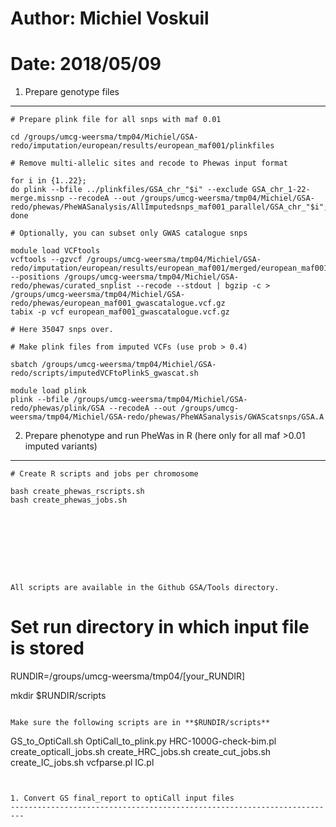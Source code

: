 # Author: Michiel Voskuil 

# Date: 2018/05/09

1. Prepare genotype files
---------------------------------------------------
```
# Prepare plink file for all snps with maf 0.01

cd /groups/umcg-weersma/tmp04/Michiel/GSA-redo/imputation/european/results/european_maf001/plinkfiles

# Remove multi-allelic sites and recode to Phewas input format

for i in {1..22}; 
do plink --bfile ../plinkfiles/GSA_chr_"$i" --exclude GSA_chr_1-22-merge.missnp --recodeA --out /groups/umcg-weersma/tmp04/Michiel/GSA-redo/phewas/PheWASanalysis/AllImputedsnps_maf001_parallel/GSA_chr_"$i";
done
```
```
# Optionally, you can subset only GWAS catalogue snps

module load VCFtools
vcftools --gzvcf /groups/umcg-weersma/tmp04/Michiel/GSA-redo/imputation/european/results/european_maf001/merged/european_maf001.vcf.gz --positions /groups/umcg-weersma/tmp04/Michiel/GSA-redo/phewas/curated_snplist --recode --stdout | bgzip -c > /groups/umcg-weersma/tmp04/Michiel/GSA-redo/phewas/european_maf001_gwascatalogue.vcf.gz
tabix -p vcf european_maf001_gwascatalogue.vcf.gz

# Here 35047 snps over.

# Make plink files from imputed VCFs (use prob > 0.4)

sbatch /groups/umcg-weersma/tmp04/Michiel/GSA-redo/scripts/imputedVCFtoPlinkS_gwascat.sh

module load plink
plink --bfile /groups/umcg-weersma/tmp04/Michiel/GSA-redo/phewas/plink/GSA --recodeA --out /groups/umcg-weersma/tmp04/Michiel/GSA-redo/phewas/PheWASanalysis/GWAScatsnps/GSA.A
```



2. Prepare phenotype and run PheWas in R (here only for all maf >0.01 imputed variants)
---------------------------------------------------

```
# Create R scripts and jobs per chromosome

bash create_phewas_rscripts.sh
bash create_phewas_jobs.sh









All scripts are available in the Github GSA/Tools directory.

```
# Set run directory in which input file is stored
RUNDIR=/groups/umcg-weersma/tmp04/[your_RUNDIR]

mkdir $RUNDIR/scripts
```

Make sure the following scripts are in **$RUNDIR/scripts**
```
 GS_to_OptiCall.sh
 OptiCall_to_plink.py
 HRC-1000G-check-bim.pl
 create_opticall_jobs.sh
 create_HRC_jobs.sh
 create_cut_jobs.sh
 create_IC_jobs.sh
 vcfparse.pl
 IC.pl
```


1. Convert GS final_report to optiCall input files
-------------------------------------------------------------------------
